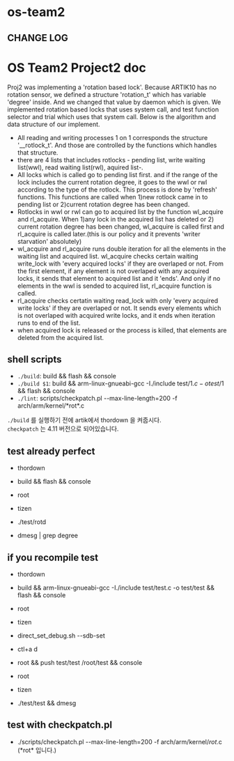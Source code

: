 # os-team2

## CHANGE LOG

# OS Team2 Project2 doc

Proj2 was implementing a 'rotation based lock'. Because ARTIK10 has no rotation sensor, we defined a structure 'rotation_t' which has variable 'degree' inside. And we changed that value by daemon which is given. We implemented rotation based locks that uses system call, and test function selector and trial which uses that system call. Below is the algorithm and data structure of our implement.

- All reading and writing processes 1 on 1 corresponds the structure '__rotlock_t'. And those are controlled by the functions which handles that structure.
- there are 4 lists that includes rotlocks - pending list, write waiting list(wwl), read waiting list(rwl), aquired list-.
- All locks which is called go to pending list first. and if the range of the lock includes the current rotation degree, it goes to the wwl or rwl according to the type of the rotlock. This process is done by 'refresh' functions. This functions are called when 1)new rotlock came in to pending list or 2)current rotation degree has been changed.
- Rotlocks in wwl or rwl can go to acquired list by the function wl_acquire and rl_acquire. When 1)any lock in the acquired list has deleted or 2) current rotation degree has been changed, wl_acquire is called first and rl_acquire is called later.(this is our policy and it prevents 'writer starvation' absolutely)
- wl_acquire and rl_acquire runs double iteration for all the elements in the waiting list and acquired list. wl_acquire checks certain waiting write_lock with 'every acquired locks' if they are overlaped or not. From the first element, if any element is not overlaped with any acquired locks, it sends that element to acquired list and it 'ends'. And only if no elements in the wwl is sended to acquired list, rl_acquire function is called.
- rl_acquire checks certatin waiting read_lock with only 'every acquired write locks' if they are overlaped or not. It sends every elements which is not overlaped with acquired write locks, and it ends when iteration runs to end of the list.
- when acquired lock is released or the process is killed, that elements are deleted from the acquired list.


## shell scripts
-   `./build`: build && flash && console
-   `./build $1`: build && arm-linux-gnueabi-gcc -I./include test/$1.c -o test/$1 && flash && console
-   `./lint`: scripts/checkpatch.pl --max-line-length=200 -f arch/arm/kernel/\*rot\*.c

`./build` 를 실행하기 전에 artik에서 thordown 을 켜줍시다.  
`checkpatch` 는 4.11 버전으로 되어있습니다.

## test already perfect
-   thordown


-   build && flash && console
-   root
-   tizen
-   ./test/rotd
-   dmesg | grep degree


## if you recompile test
-   thordown


-   build && arm-linux-gnueabi-gcc -I./include test/test.c -o test/test && flash && console

-   root
-   tizen
-   direct_set_debug.sh --sdb-set
-   ctl+a d


-   root && push test/test /root/test && console


-   root
-   tizen
-   ./test/test && dmesg


## test with checkpatch.pl
-   ./scripts/checkpatch.pl --max-line-length=200 -f arch/arm/kernel/*rot*.c (\*rot\* 입니다.)
